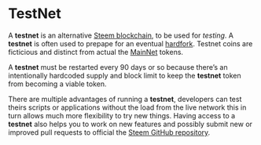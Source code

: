 # TestNet

A **testnet** is an alternative [Steem blockchain](/glossary/steem-blockchain.md), to be used for *testing*. A **testnet** is often used to prepape for an eventual [hardfork](/glossary/hardfork.md). Testnet coins are ficticious and distinct from actual the [MainNet](/glossary/mainnet.md) tokens.

A **testnet** must be restarted every 90 days or so because there’s an intentionally hardcoded supply and block limit to keep the **testnet** token from becoming a viable token.

There are multiple advantages of running a **testnet**, developers can test theirs scripts or applications without the load from the live network this in turn allows much more flexibility to try new things. Having access to a **testnet** also helps you to work on new features and possibly submit new or improved pull requests to official the [Steem GitHub repository](https://github.com/steemit/steem/).
